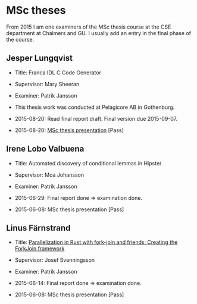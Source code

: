 # MSc theses

From 2015 I am one examiners of the MSc thesis course at the CSE department at Chalmers and GU. I usually add an entry in the final phase of the course.

## Jesper Lungqvist

* Title: Franca IDL C Code Generator
* Supervisor: Mary Sheeran
* Examiner: Patrik Jansson
* ​This thesis work was conducted at Pelagicore AB in Gothenburg.

* 2015-08-20: Read final report draft. Final version due 2015-09-07.
* 2015-08-20: [MSc thesis presentation](http://www.chalmers.se/sv/institutioner/cse/kalendarium/Sidor/jesperlundqvist.aspx) [Pass]

## Irene Lobo Valbuena

* Title: Automated discovery of conditional lemmas in Hipster
* Supervisor: Moa Johansson
* Examiner: Patrik Jansson

* 2015-06-29: Final report done => examination done.
* 2015-06-08: MSc thesis presentation [Pass]

## Linus Färnstrand

* Title: [Parallelization in Rust with fork-join and friends: Creating the ForkJoin framework](http://studentarbeten.chalmers.se/publication/219016-parallelization-in-rust-with-fork-join-and-friends-creating-the-fork-join-framework)
* Supervisor: Josef Svenningsson
* Examiner: Patrik Jansson

* 2015-06-14: Final report done => examination done.
* 2015-06-08: MSc thesis presentation [Pass]
